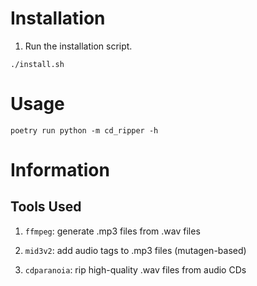 # Installation

1. Run the installation script.
```
./install.sh
```

# Usage
```
poetry run python -m cd_ripper -h
```

# Information

## Tools Used

1. `ffmpeg`: generate .mp3 files from .wav files

2. `mid3v2`: add audio tags to .mp3 files (mutagen-based)

3. `cdparanoia`: rip high-quality .wav files from audio CDs
